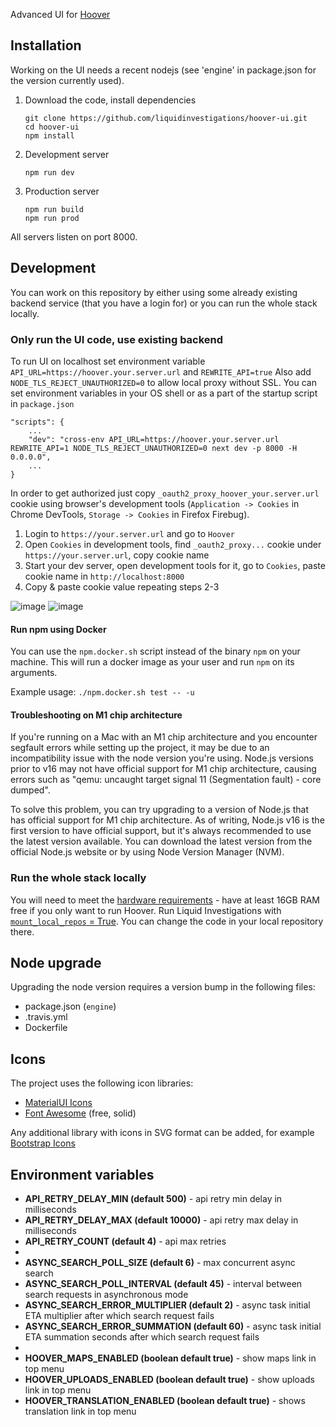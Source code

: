 Advanced UI for [Hoover](https://hoover.github.io)

## Installation

Working on the UI needs a recent nodejs (see 'engine' in package.json for the version currently used).

1.  Download the code, install dependencies

    ```shell
    git clone https://github.com/liquidinvestigations/hoover-ui.git
    cd hoover-ui
    npm install
    ```

2.  Development server

    ```shell
    npm run dev
    ```

3.  Production server

    ```shell
    npm run build
    npm run prod
    ```

All servers listen on port 8000.


## Development

You can work on this repository by either using some already existing backend service (that you have a login for) or you can run the whole stack locally.


### Only run the UI code, use existing backend

To run UI on localhost set environment variable `API_URL=https://hoover.your.server.url` and `REWRITE_API=true`
Also add `NODE_TLS_REJECT_UNAUTHORIZED=0` to allow local proxy without SSL.
You can set environment variables in your OS shell or as a part of the startup script in `package.json`

    "scripts": {
        ...
        "dev": "cross-env API_URL=https://hoover.your.server.url REWRITE_API=1 NODE_TLS_REJECT_UNAUTHORIZED=0 next dev -p 8000 -H 0.0.0.0",
        ...
    }

In order to get authorized just copy `_oauth2_proxy_hoover_your.server.url` cookie using browser's development tools
(`Application -> Cookies` in Chrome DevTools, `Storage -> Cookies` in Firefox Firebug).

1. Login to `https://your.server.url` and go to `Hoover`
2. Open `Cookies` in development tools, find `_oauth2_proxy...` cookie under `https://your.server.url`, copy cookie name
3. Start your dev server, open development tools for it, go to `Cookies`, paste cookie name in `http://localhost:8000`
4. Copy & paste cookie value repeating steps 2-3

![image](https://user-images.githubusercontent.com/44607878/225839063-96e9b4e4-2ce4-42aa-a3c9-6ab613fb46d0.png)
![image](https://user-images.githubusercontent.com/44607878/225900225-fb7b8ab9-7690-46c7-a03a-749bfc4c889c.png)


#### Run npm using Docker

You can use the `npm.docker.sh` script instead of the binary `npm` on your
machine. This will run a docker image as your user and run `npm` on its
arguments.

Example usage: `./npm.docker.sh test -- -u`

#### Troubleshooting on M1 chip architecture

If you're running on a Mac with an M1 chip architecture and you encounter segfault errors while setting up the project, it may be due to an incompatibility issue with the node version you're using. Node.js versions prior to v16 may not have official support for M1 chip architecture, causing errors such as "qemu: uncaught target signal 11 (Segmentation fault) - core dumped".

To solve this problem, you can try upgrading to a version of Node.js that has official support for M1 chip architecture. As of writing, Node.js v16 is the first version to have official support, but it's always recommended to use the latest version available. You can download the latest version from the official Node.js website or by using Node Version Manager (NVM).


### Run the whole stack locally

You will need to meet the [hardware requirements](https://github.com/liquidinvestigations/docs/wiki/Hardware-requirements#storage) - have at least 16GB RAM free if you only want to run Hoover.
Run Liquid Investigations with [`mount_local_repos` = True](https://github.com/liquidinvestigations/node/blob/master/docs/Development.md). You can change the code in your local repository there.


## Node upgrade

Upgrading the node version requires a version bump in the following files:

-   package.json (`engine`)
-   .travis.yml
-   Dockerfile

## Icons

The project uses the following icon libraries:

- [MaterialUI Icons](https://material-ui.com/components/material-icons/)
- [Font Awesome](https://fontawesome.com/icons?d=gallery&p=2&s=solid&m=free) (free, solid)

Any additional library with icons in SVG format can be added, for example [Bootstrap Icons](https://icons.getbootstrap.com/)

## Environment variables

- **API_RETRY_DELAY_MIN (default 500)** - api retry min delay in milliseconds
- **API_RETRY_DELAY_MAX (default 10000)** - api retry max delay in milliseconds
- **API_RETRY_COUNT (default 4)** - api max retries
- 
- **ASYNC_SEARCH_POLL_SIZE (default 6)** - max concurrent async search
- **ASYNC_SEARCH_POLL_INTERVAL (default 45)** - interval between search requests in asynchronous mode
- **ASYNC_SEARCH_ERROR_MULTIPLIER (default 2)** - async task initial ETA multiplier after which search request fails
- **ASYNC_SEARCH_ERROR_SUMMATION (default 60)** - async task initial ETA summation seconds after which search request fails
- 
- **HOOVER_MAPS_ENABLED (boolean default true)** - show maps link in top menu
- **HOOVER_UPLOADS_ENABLED (boolean default true)** - show uploads link in top menu
- **HOOVER_TRANSLATION_ENABLED (boolean default true)** - shows translation link in top menu
